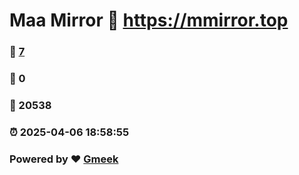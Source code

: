 # Maa Mirror :link: https://mmirror.top 
### :page_facing_up: [7](https://mmirror.top/tag.html) 
### :speech_balloon: 0 
### :hibiscus: 20538 
### :alarm_clock: 2025-04-06 18:58:55 
### Powered by :heart: [Gmeek](https://github.com/Meekdai/Gmeek)
